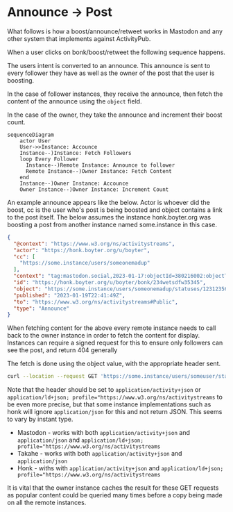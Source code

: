 # Announce -> Post

What follows is how a boost/announce/retweet works in Mastodon and any other system that implements against ActivityPub.

When a user clicks on bonk/boost/retweet the following sequence happens.

The users intent is converted to an announce. This announce is sent to every follower they have as well as the owner
of the post that the user is boosting.

In the case of follower instances, they receive the announce, then fetch the content of the announce using the `object` field.

In the case of the owner, they take the announce and increment their boost count.


```mermaid
sequenceDiagram
    actor User
    User->>Instance: Accounce
    Instance--)Instance: Fetch Followers
    loop Every Follower
      Instance--)Remote Instance: Announce to follower
      Remote Instance--)Owner Instance: Fetch Content
    end
    Instance--)Owner Instance: Accounce
    Owner Instance--)Owner Instance: Increment Count
```


An example announce appears like the below. Actor is whoever did the boost, cc is the user who's post is being boosted and object contains a link to the post itself. The below assumes the instance honk.boyter.org was boosting a post from another instance named some.instance in this case.

```json
{
  "@context": "https://www.w3.org/ns/activitystreams",
  "actor": "https://honk.boyter.org/u/boyter",
  "cc": [
    "https://some.instance/users/someonemadup"
  ],
  "context": "tag:mastodon.social,2023-01-17:objectId=380216002:objectType=Conversation",
  "id": "https://honk.boyter.org/u/boyter/bonk/234wetsdfw35345",
  "object": "https://some.instance/users/someonemadup/statuses/1231235634623412",
  "published": "2023-01-19T22:41:49Z",
  "to": "https://www.w3.org/ns/activitystreams#Public",
  "type": "Announce"
}
```

When fetching content for the above every remote instance needs to call back to the owner instance in order to fetch the content for display. Instances can require a signed request for this to ensure only followers can see the post, and return 404 generally 

The fetch is done using the object value, with the appropriate header sent.

```bash
curl --location --request GET 'https://some.instance/users/someuser/statuses/123413513412312' --header 'Accept: application/json' 
```

Note that the header should be set to `application/activity+json` or `application/ld+json; profile="https://www.w3.org/ns/activitystreams` to be even more precise, but that some instance 
implementations such as honk will ignore `application/json` for this and not return JSON. This seems to vary by instant type.

 - Mastodon - works with both `application/activity+json` and `application/json` and `application/ld+json; profile="https://www.w3.org/ns/activitystreams`
 - Takahe - works with both `application/activity+json` and `application/json`
 - Honk - withs with `application/activity+json` and `application/ld+json; profile="https://www.w3.org/ns/activitystreams`

It is vital that the owner instance caches the result for these GET requests as popular content could be queried 
many times before a copy being made on all the remote instances.
